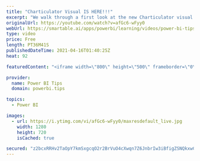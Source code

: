 ```yaml
---
title: "Charticulator Visual IS HERE!!!"
excerpt: "We walk through a first look at the new Charticulator visual from Microsoft Power BI team.    Official blog post about the visual: https://powerbi.microsoft.com/en-us/blog/announcing-the-new-charticulator-visual-public-preview/  Visit the early version of Charticulator: https://charts.powerbi.tips Visual"
originalUrl: https://youtube.com/watch?v=afGc6-wFyy0
webUrl: https://smartable.ai/apps/powerbi/learning/videos/power-bi-tips-charticulator-visual-is-here/
type: video
price: Free
length: PT36M41S
publishedDateTime: 2021-04-16T01:40:25Z
heat: 92

featuredContent: "<iframe width=\"800\" height=\"500\" frameborder=\"0\" src=\"https://www.youtube.com/embed/afGc6-wFyy0\" allow=\"accelerometer; autoplay; encrypted-media; gyroscope; picture-in-picture\" allowfullscreen></iframe>"

provider:
  name: Power BI Tips
  domain: powerbi.tips

topics:
  - Power BI

images:
  - url: https://i.ytimg.com/vi/afGc6-wFyy0/maxresdefault_live.jpg
    width: 1280
    height: 720
    isCached: true

secured: "z2bcxRRHv2TaOpY7kmSxgcqO2r2BrVuO4cXwqn7Z6JnbrIw3iBfigZSNQkxwCJIoCTmF/9EA/vGKsN/CNZuGw7JsgW9094kLbgdiucsvczto2nMXC4ASZfsuUZJer9rKo7NHHLeY+QWZSxHlvA3XDL1zCRmodQlAnHCT4mq7BKZaU4gFBkulJPgY0OJtiHLV69Q804JBAw/z8xzKUzIDBqW1dQ5MpoJuFFdnWcT82TXUkQ7bdwXgpsfzfd0NxM6RPqienXXkxFaSH3GSPQKykYfLXm2zfbnBzI/XkBVn55aD94QXol7E+tUjTaTRS0aaLSVwizq+qoSQA/68Rgema1q7QDddGkICICdxu0RqUSoOusjsmqMbLmEBha3KCPNPEoRZgjXD3fF+ShjTVliIhN4KJ4RSbyo6Ruy9KbWO3Og=;UJ+nMm1deqVDyMB1qglsMA=="
---
```


